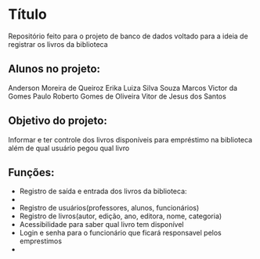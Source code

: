 # Título
Repositório feito para o projeto de banco de dados voltado para a ideia de registrar os livros da biblioteca
 
## Alunos no projeto:
Anderson Moreira de Queiroz
Erika Luiza Silva Souza
Marcos Victor da Gomes
Paulo Roberto Gomes de Oliveira
Vitor de Jesus dos Santos

## Objetivo do projeto: 
Informar e ter controle dos livros disponíveis para empréstimo na biblioteca além de qual usuário pegou qual livro

## Funções:
* Registro de saída e entrada dos livros da biblioteca:
* 
* Registro de usuários(professores, alunos, funcionários)
* Registro de livros(autor, edição, ano, editora, nome, categoria)
* Acessibilidade para saber qual livro tem disponível
* Login e senha para o funcionário que ficará responsavel pelos emprestimos
* 
